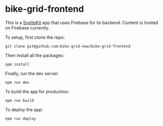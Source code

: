 # bike-grid-frontend

This is a [SvelteKit](https://kit.svelte.dev/) app that uses Firebase for its backend.
Content is hosted on Firebase currently.

To setup, first clone the repo:

```
git clone git@github.com:bike-grid-now/bike-grid-frontend
```

Then install all the packages:

```
npm install
```

Finally, run the dev server:

```
npm run dev
```

To build the app for production:

```
npm run build
```

To deploy the app:

```
npm run deploy
```
